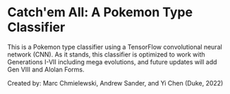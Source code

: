 # Catch'em All: A Pokemon Type Classifier
This is a Pokemon type classifier using a TensorFlow convolutional neural network (CNN).
As it stands, this classifier is optimized to work with Generations I-VII including mega
evolutions, and future updates will add Gen VIII and Alolan Forms. 

Created by: Marc Chmielewski, Andrew Sander, and Yi Chen (Duke, 2022)
